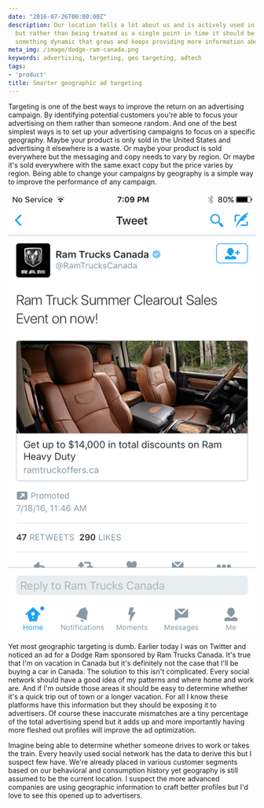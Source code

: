 ```yaml
---
date: "2016-07-26T00:00:00Z"
description: Our location tells a lot about us and is actively used in advertising
  but rather than being treated as a single point in time it should be treated as
  something dynamic that grows and keeps providing more information about us.
meta_img: /image/dodge-ram-canada.png
keywords: advertising, targeting, geo targeting, adtech
tags:
- 'product'
title: Smarter geographic ad targeting
---
```


Targeting is one of the best ways to improve the return on an advertising campaign. By identifying potential customers you're able to focus your advertising on them rather than someone random. And one of the best simplest ways is to set up your advertising campaigns to focus on a specific geography. Maybe your product is only sold in the United States and advertising it elsewhere is a waste. Or maybe your product is sold everywhere but the messaging and copy needs to vary by region. Or maybe it's sold everywhere with the same exact copy but the price varies by region. Being able to change your campaigns by geography is a simple way to improve the performance of any campaign.

<div class="right10">
  <img src="/image/dodge-ram-canada.png" alt="Dodge Ram in Canada" data-width="250" data-height="427" data-layout="responsive" />
</div>

Yet most geographic targeting is dumb. Earlier today I was on Twitter and noticed an ad for a Dodge Ram sponsored by Ram Trucks Canada. It's true that I'm on vacation in Canada but it's definitely not the case that I'll be buying a car in Canada. The solution to this isn't complicated. Every social network should have a good idea of my patterns and where home and work are. And if I'm outside those areas it should be easy to determine whether it's a quick trip out of town or a longer vacation. For all I know these platforms have this information but they should be exposing it to advertisers. Of course these inaccurate mismatches are a tiny percentage of the total advertising spend but it adds up and more importantly having more fleshed out profiles will improve the ad optimization.

Imagine being able to determine whether someone drives to work or takes the train. Every heavily used social network has the data to derive this but I suspect few have. We're already placed in various customer segments based on our behavioral and consumption history yet geography is still assumed to be the current location. I suspect the more advanced companies are using geographic information to craft better profiles but I'd love to see this opened up to advertisers.